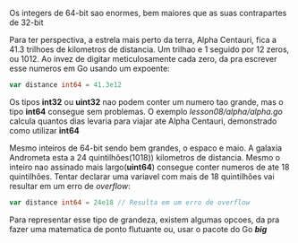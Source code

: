 Os integers de 64-bit sao enormes, bem maiores que as suas contrapartes de 32-bit

Para ter perspectiva, a estrela mais perto da terra, Alpha Centauri, fica a 41.3 trilhoes de kilometros de distancia. Um trilhao e 1 seguido por 12 zeros, ou 1012.  Ao invez de digitar meticulosamente cada zero, da pra escrever esse numeros em Go usando um expoente:

```go
var distance int64 = 41.3e12
```

Os tipos __int32__ ou __uint32__ nao podem conter um numero tao grande, mas o tipo __int64__ consegue sem problemas. O exemplo _lesson08/alpha/alpha.go_ calcula quantos dias levaria para viajar ate Alpha Centauri, demonstrado como utilizar __int64__ 

Mesmo inteiros de 64-bit sendo bem grandes, o espaco e maio. A galaxia Andrometa esta a 24 quintilhões(1018)) kilometros de distancia. Mesmo o inteiro nao assinado mais largo(__uint64__) consegue conter numeros de ate 18 quintilhões. Tentar declarar uma variavel com mais de 18 quintilhões vai resultar em um erro de _overflow_:


```go
var distance int64 = 24e18 // Resulta em um erro de overflow
```


Para representar esse tipo de grandeza, existem algumas opcoes, da pra fazer uma matematica de ponto flutuante ou, usar o pacote do Go ___big___

